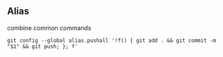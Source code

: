 ## Alias

combine common commands

```
git config --global alias.pushall '!f() { git add . && git commit -m "$1" && git push; }; f'
```
